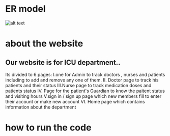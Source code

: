 # ER model 
![alt text](https://github.com/Ms850446/icu_project/blob/main/ER1%20(2).png)

# about the website
## Our website is for ICU department..
Its divided to 6 pages: 
I.one for Admin to track doctors , nurses and patients including to add and remove any one of them. 
II. Doctor page to track his patients and their status 
III.Nurse page to track medication doses and patients status
IV. Page for the patient's Guardian to know the paitent status and visiting hours 
V.sign in / sign up page which new members fill to enter their account or make new account 
VI. Home page which contains information about the department

# how to run the code  
